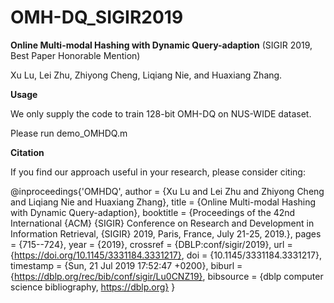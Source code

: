 # OMH-DQ_SIGIR2019
**Online Multi-modal Hashing with Dynamic Query-adaption** (SIGIR 2019, Best Paper Honorable Mention) 

Xu Lu, Lei Zhu, Zhiyong Cheng, Liqiang Nie, and Huaxiang Zhang.


**Usage**

We only supply the code to train 128-bit OMH-DQ on NUS-WIDE dataset.

Please run demo_OMHDQ.m

**Citation**

If you find our approach useful in your research, please consider citing:

@inproceedings{'OMHDQ',
  author    = {Xu Lu and
               Lei Zhu and
               Zhiyong Cheng and
               Liqiang Nie and
               Huaxiang Zhang},
  title     = {Online Multi-modal Hashing with Dynamic Query-adaption},
  booktitle = {Proceedings of the 42nd International {ACM} {SIGIR} Conference on
               Research and Development in Information Retrieval, {SIGIR} 2019, Paris,
               France, July 21-25, 2019.},
  pages     = {715--724},
  year      = {2019},
  crossref  = {DBLP:conf/sigir/2019},
  url       = {https://doi.org/10.1145/3331184.3331217},
  doi       = {10.1145/3331184.3331217},
  timestamp = {Sun, 21 Jul 2019 17:52:47 +0200},
  biburl    = {https://dblp.org/rec/bib/conf/sigir/Lu0CNZ19},
  bibsource = {dblp computer science bibliography, https://dblp.org}
}
